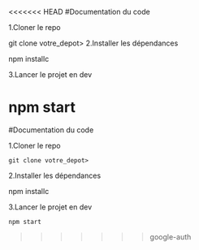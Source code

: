<<<<<<< HEAD
#Documentation du code

1.Cloner le repo

git clone votre_depot>
2.Installer les dépendances

npm installс

3.Lancer le projet en dev

npm start
=======
#Documentation du code

1.Cloner le repo

    
    git clone votre_depot>
    


2.Installer les dépendances

npm installс

3.Lancer le projet en dev

    
    npm start
>>>>>>> google-auth
